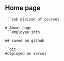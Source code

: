 ## Home page
```program & courses
```sub divison of courses

# About page
```employee info

## saved on github

``git 
#deployed on vercel








